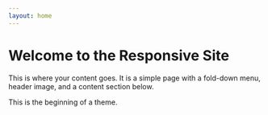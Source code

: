 ```yaml
---
layout: home
---
```


<h1>Welcome to the Responsive Site</h1>
            <p>This is where your content goes. It is a simple page with a fold-down menu, header image, and a content section below.</p>
            
            
This is the beginning of a theme.